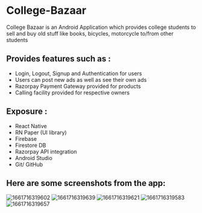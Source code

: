 # College-Bazaar
College Bazaar is an Android Application which provides college students to sell and buy old stuff like books, bicycles, motorcycle to/from other students
## Provides features such as :
* Login, Logout, Signup and Authentication for users
* Users can post new ads as well as see their own ads
* Razorpay Payment Gateway provided for products
* Calling facility provided for respective owners

## Exposure :
* React Native 
* RN Paper (UI library)
* Firebase
* Firestore DB
* Razorpay API integration
* Android Studio
* Git/ GitHub

## Here are some screenshots from the app: 
![1661716319602](https://user-images.githubusercontent.com/83115648/187092063-2b927cbd-03bf-4a8e-9bfc-aab4feb8a8f2.jpg)
![1661716319639](https://user-images.githubusercontent.com/83115648/187092065-9c0b35b8-3305-4ce2-8575-4a0cf8907d95.jpg)
![1661716319621](https://user-images.githubusercontent.com/83115648/187092067-2793947c-6881-499d-b800-c9c44ed6187f.jpg)
![1661716319583](https://user-images.githubusercontent.com/83115648/187092068-787929a2-69a2-49cc-bc0d-2e6527c48251.jpg)
![1661716319657](https://user-images.githubusercontent.com/83115648/187092071-fdb5a8a9-806f-45bd-97fc-a072b8595b74.jpg)



